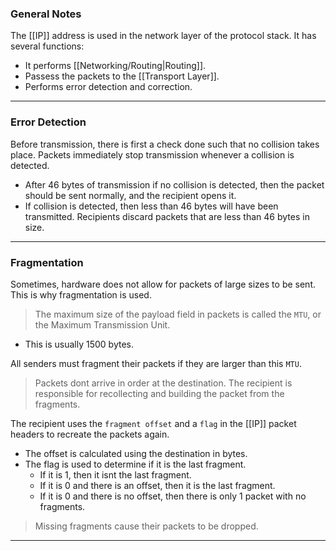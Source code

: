 ### General Notes

The [[IP]] address is used in the network layer of the protocol stack. It has several functions:
* It performs [[Networking/Routing|Routing]].
* Passess the packets to the [[Transport Layer]].
* Performs error detection and correction.

---
### Error Detection

Before transmission, there is first a check done such that no collision takes place. Packets immediately stop transmission whenever a collision is detected.
* After 46 bytes of transmission if no collision is detected, then the packet should be sent normally, and the recipient opens it.
* If collision is detected, then less than 46 bytes will have been transmitted. Recipients discard packets that are less than 46 bytes in size.

---
### Fragmentation

Sometimes, hardware does not allow for packets of large sizes to be sent. This is why fragmentation is used.

> The maximum size of the payload field in packets is called the `MTU`, or the Maximum Transmission Unit.
* This is usually 1500 bytes.

All senders must fragment their packets if they are larger than this `MTU`.

> Packets dont arrive in order at the destination. The recipient is responsible for recollecting and building the packet from the fragments.

The recipient uses the `fragment offset` and a `flag` in the [[IP]] packet headers to recreate the packets again.
* The offset is calculated using the destination in bytes.
* The flag is used to determine if it is the last fragment. 
	* If it is 1, then it isnt the last fragment. 
	* If it is 0 and there is an offset, then it is the last fragment. 
	* If it is 0 and there is no offset, then there is only 1 packet with no fragments.

> Missing fragments cause their packets to be dropped.

---
